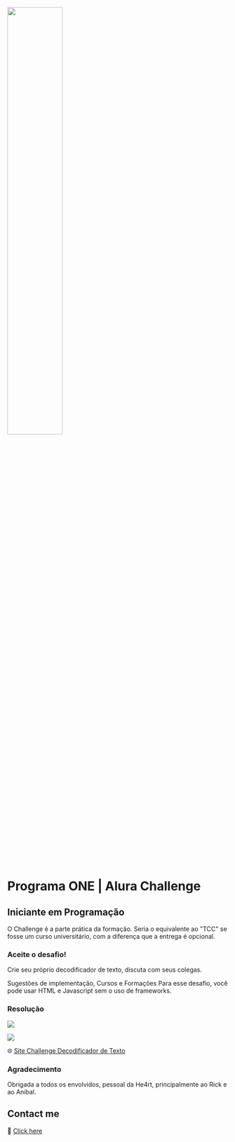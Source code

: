 <img width="50%" src="https://d335luupugsy2.cloudfront.net/cms/files/10224/1662417840/$u07pzwncrr" >

# Programa ONE | Alura Challenge 
## Iniciante em Programação

O Challenge é a parte prática da formação. Seria o equivalente ao "TCC" se fosse um curso universitário, com a diferença que a entrega é opcional.
### Aceite o desafio!
Crie seu próprio decodificador de texto, discuta com seus colegas.

Sugestões de implementação, Cursos e Formações
Para esse desafio, você pode usar HTML e Javascript sem o uso de frameworks.


### Resolução

![](https://cdn.discordapp.com/attachments/1045720339772088342/1066554056740442172/image.png)

![](https://media.giphy.com/media/jlVytxGomEGCUGktK5/giphy.gif)

🌐 [Site Challenge Decodificador de Texto](https://suamirocha.github.io/primeiro-challenge-programaOne/)

### Agradecimento

Obrigada a todos os envolvidos, pessoal da He4rt, principalmente ao Rick e ao Anibal.

## Contact me
💜 [Click here](https://suamirochadev.super.site/)

